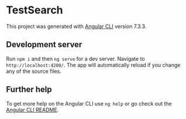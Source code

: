 # TestSearch

This project was generated with [Angular CLI](https://github.com/angular/angular-cli) version 7.3.3.

## Development server

Run `npm i` and then `ng serve` for a dev server. Navigate to `http://localhost:4200/`. The app will automatically reload if you change any of the source files.

## Further help

To get more help on the Angular CLI use `ng help` or go check out the [Angular CLI README](https://github.com/angular/angular-cli/blob/master/README.md).
